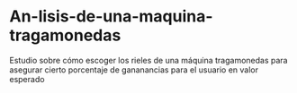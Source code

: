# An-lisis-de-una-maquina-tragamonedas
Estudio sobre cómo escoger los rieles de una máquina tragamonedas para asegurar cierto porcentaje de gananancias para el usuario en valor esperado
